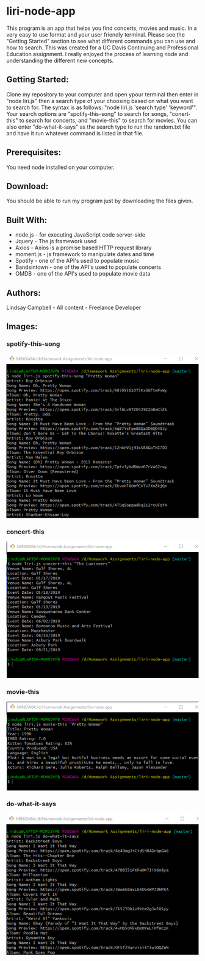# liri-node-app

This program is an app that helps you find concerts, movies and music. In a very easy to use format and your user friendly terminal. Please see the "Getting Started" section to see what different commands you can use and how to search. This was created for a UC Davis Continuing and Professional Education assignment. I really enjoyed the process of learning node and understanding the different new concepts.  

## Getting Started:
Clone my repository to your computer and open ypour terminal then enter in "node liri.js" then a search type of your choosing based on what you want to search for. The syntax is as follows: "node liri.js 'search type' 'keyword'". Your search options are "spotify-this-song"  to search for songs, "conert-this" to search for concerts, and "movie-this" to search for movies. You can also enter "do-what-it-says" as the search type to run the random.txt file and have it run whatever command is listed in that file.

## Prerequisites:
You need node installed on your computer.

## Download:
You should be able to run my program just by downloading the files given.

## Built With:
* node.js - for executing JavaScript code server-side
* Jquery - The js framework used
* Axios - Axios is a promise based HTTP request library
* moment.js - js framework to manipulate dates and time
* Spotify - one of the API's used to populate music
* Bandsintown - one of the API's used to populate concerts
* OMDB - one of the API's used to populate movie data

## Authors:
Lindsay Campbell - All content - Freelance Developer

## Images:
### spotify-this-song
![spotify-this-song](/images/spotify.png)
### concert-this
![concert-this](/images/concert.png)
### movie-this
![movie-this](/images/movie.png)
### do-what-it-says
![do-what-it-says](/images/dowhat.png)
















